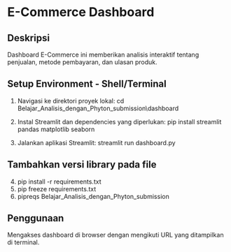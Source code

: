 # E-Commerce Dashboard

## Deskripsi

Dashboard E-Commerce ini memberikan analisis interaktif tentang penjualan, metode pembayaran, dan ulasan produk.

## Setup Environment - Shell/Terminal

1. Navigasi ke direktori proyek lokal:
cd Belajar_Analisis_dengan_Phyton_submission\dashboard

2. Instal Streamlit dan dependencies yang diperlukan:
pip install streamlit pandas matplotlib seaborn

3. Jalankan aplikasi Streamlit:
streamlit run dashboard.py

## Tambahkan versi library pada file
4. pip install -r requirements.txt
5. pip freeze requirements.txt
6. pipreqs Belajar_Analisis_dengan_Phyton_submission

## Penggunaan
Mengakses dashboard di browser dengan mengikuti URL yang ditampilkan di terminal.
